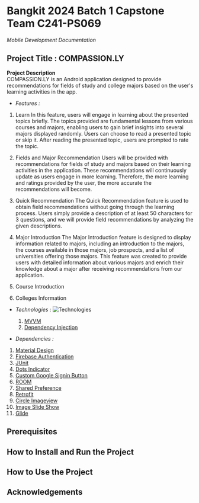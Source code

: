 # Bangkit 2024 Batch 1 Capstone Team C241-PS069

*Mobile Development Documentation*

## Project Title : COMPASSION.LY


**Project Description**  
COMPASSION.LY is an Android application designed to provide recommendations for fields of study and college majors based on the user's learning activities in the app.

- *Features :*
1. Learn
In this feature, users will engage in learning about the presented topics briefly. The topics provided are fundamental lessons from various courses and majors, enabling   users to gain brief insights into several majors displayed randomly. Users can choose to read a presented topic or skip it. After reading the presented topic, users are prompted to rate the topic.
   
3. Fields and Major Recommendation
Users will be provided with recommendations for fields of study and majors based on their learning activities in the application. These recommendations will continuously update as users engage in more learning. Therefore, the more learning and ratings provided by the user, the more accurate the recommendations will become.

4. Quick Recommendation
The Quick Recommendation feature is used to obtain field recommendations without going through the learning process. Users simply provide a description of at least 50 characters for 3 questions, and we will provide field recommendations by analyzing the given descriptions.

5. Major Introduction
The Major Introduction feature is designed to display information related to majors, including an introduction to the majors, the courses available in those majors, job prospects, and a list of universities offering those majors. This feature was created to provide users with detailed information about various majors and enrich their knowledge about a major after receiving recommendations from our application.

6. Course Introduction
   
7. Colleges Information

- *Technologies :*
  ![Technologies](https://dicoding-web-img.sgp1.cdn.digitaloceanspaces.com/original/academy/dos:61e970043ca90360db4661e6e35adb0220221228091054.png)
  1. [MVVM](https://developer.android.com/topic/architecture)
  2. [Dependency Injection](https://developer.android.com/training/dependency-injection)

- *Dependencies :*
1. [Material Design](https://m2.material.io/develop/android)
3. [Firebase Authentication](https://firebase.google.com/docs/auth?hl=id)
4. [JUnit](https://junit.org/junit4/)
5. [Dots Indicator](https://github.com/tommybuonomo/dotsindicator)
6. [Custom Google Signin Button](https://github.com/shobhitpuri/custom-google-signin-button)
7. [ROOM](https://developer.android.com/training/data-storage/room)
8. [Shared Preference](https://developer.android.com/training/data-storage/shared-preferences)
9. [Retrofit](https://square.github.io/retrofit/)
10. [Circle Imageview](https://github.com/hdodenhof/CircleImageView)
11. [Image Slide Show](https://github.com/denzcoskun/ImageSlideshow)
12. [Glide](https://github.com/bumptech/glide)

## Prerequisites

## How to Install and Run the Project

## How to Use the Project

## Acknowledgements



